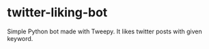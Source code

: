 # twitter-liking-bot
Simple Python bot made with Tweepy. It likes twitter posts with given keyword.
